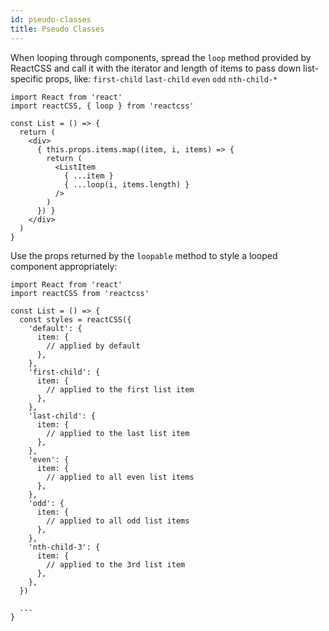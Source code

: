 ```yaml
---
id: pseudo-classes
title: Pseudo Classes
---
```


When looping through components, spread the `loop` method provided by ReactCSS and call it with the iterator and length of items to pass down list-specific props, like: `first-child` `last-child` `even` `odd` `nth-child-*`

```
import React from 'react'
import reactCSS, { loop } from 'reactcss'

const List = () => {
  return (
    <div>
      { this.props.items.map((item, i, items) => {
        return (
          <ListItem
            { ...item }
            { ...loop(i, items.length) }
          />
        )
      }) }
    </div>
  )
}

```

Use the props returned by the `loopable` method to style a looped component appropriately:

```
import React from 'react'
import reactCSS from 'reactcss'

const List = () => {
  const styles = reactCSS({
    'default': {
      item: {
        // applied by default
      },
    },
    'first-child': {
      item: {
        // applied to the first list item
      },
    },
    'last-child': {
      item: {
        // applied to the last list item
      },
    },
    'even': {
      item: {
        // applied to all even list items
      },
    },
    'odd': {
      item: {
        // applied to all odd list items
      },
    },
    'nth-child-3': {
      item: {
        // applied to the 3rd list item
      },
    },
  })

  ...
}
```
